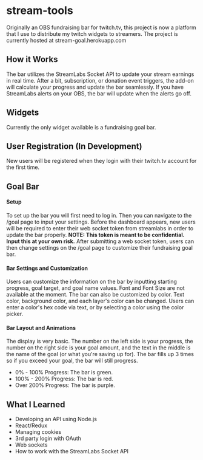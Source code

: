 # stream-tools

Originally an OBS fundraising bar for twitch.tv, this project is now a platform that I use to distribute my twitch widgets to streamers. The project is currently hosted at stream-goal.herokuapp.com

## How it Works

The bar utilizes the StreamLabs Socket API to update your stream earnings in real time. After a bit, subscription, or donation event triggers, the add-on will calculate your progress and update the bar seamlessly. If you have StreamLabs alerts on your OBS, the bar will update when the alerts go off.

## Widgets

Currently the only widget available is a fundraising goal bar.

## User Registration (In Development)

New users will be registered when they login with their twitch.tv account for the first time.

## Goal Bar

#### Setup

To set up the bar you will first need to log in. Then you can navigate to the /goal page to input your settings. Before the dashboard appears, new users will be required to enter their web socket token from streamlabs in order to update the bar properly. **NOTE: This token is meant to be confidential. Input this at your own risk.** After submitting a web socket token, users can then change settings on the /goal page to customize their fundraising goal bar.

#### Bar Settings and Customization

Users can customize the information on the bar by inputting starting progress, goal target, and goal name values. Font and Font Size are not available at the moment. The bar can also be customized by color. Text color, background color, and each layer's color can be changed. Users can enter a color's hex code via text, or by selecting a color using the color picker.

#### Bar Layout and Animations

The display is very basic. The number on the left side is your progress, the number on the right side is your goal amount, and the text in the middle is the name of the goal (or what you're saving up for). The bar fills up 3 times so if you exceed your goal, the bar will still progress.

-   0% - 100% Progress: The bar is green.
-   100% - 200% Progress: The bar is red.
-   Over 200% Progress: The bar is purple.

## What I Learned

-   Developing an API using Node.js
-   React/Redux
-   Managing cookies
-   3rd party login with OAuth
-   Web sockets
-   How to work with the StreamLabs Socket API
